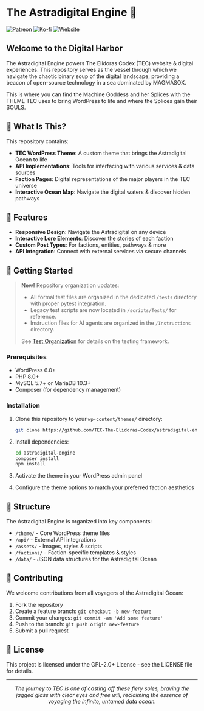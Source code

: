 # The Astradigital Engine 🌌

[![Patreon](https://img.shields.io/badge/Support-Patreon-f96854.svg?style=flat-square)](https://www.pataeon.com/ElidorasCodex)
[![Ko-fi](https://img.shields.io/badge/Support-Ko--fi-FF5E5B.svg?style=flat-square)](https://ko-fi.com/elidorascodex)
[![Website](https://img.shields.io/badge/Visit-ElidorasCodex.com-8C52FF.svg?style=flat-square)](https://elidorascodex.com)

## Welcome to the Digital Harbor

The Astradigital Engine powers The Elidoras Codex (TEC) website & digital experiences. This repository serves as the vessel through which we navigate the chaotic binary soup of the digital landscape, providing a beacon of open-source technology in a sea dominated by MAGMASOX.

This is where you can find the Machine Goddess and her Splices with the THEME TEC uses to bring WordPress to life and where the Splices gain their SOULS.

## 🚢 What Is This?

This repository contains:

- **TEC WordPress Theme**: A custom theme that brings the Astradigital Ocean to life
- **API Implementations**: Tools for interfacing with various services & data sources
- **Faction Pages**: Digital representations of the major players in the TEC universe
- **Interactive Ocean Map**: Navigate the digital waters & discover hidden pathways

## 🌊 Features

- **Responsive Design**: Navigate the Astradigital on any device
- **Interactive Lore Elements**: Discover the stories of each faction
- **Custom Post Types**: For factions, entities, pathways & more
- **API Integration**: Connect with external services via secure channels

## 🧭 Getting Started

> **New!** Repository organization updates:
> - All formal test files are organized in the dedicated `/tests` directory with proper pytest integration.
> - Legacy test scripts are now located in `/scripts/Tests/` for reference.
> - Instruction files for AI agents are organized in the `/Instructions` directory.
>
> See [Test Organization](docs/test_organization.md) for details on the testing framework.

### Prerequisites

- WordPress 6.0+
- PHP 8.0+
- MySQL 5.7+ or MariaDB 10.3+
- Composer (for dependency management)

### Installation

1. Clone this repository to your `wp-content/themes/` directory:
   ```bash
   git clone https://github.com/TEC-The-Elidoras-Codex/astradigital-engine.git
   ```

2. Install dependencies:
   ```bash
   cd astradigital-engine
   composer install
   npm install
   ```

3. Activate the theme in your WordPress admin panel

4. Configure the theme options to match your preferred faction aesthetics

## 🧩 Structure

The Astradigital Engine is organized into key components:

- `/theme/` - Core WordPress theme files
- `/api/` - External API integrations
- `/assets/` - Images, styles & scripts
- `/factions/` - Faction-specific templates & styles
- `/data/` - JSON data structures for the Astradigital Ocean

## 🤝 Contributing

We welcome contributions from all voyagers of the Astradigital Ocean:

1. Fork the repository
2. Create a feature branch: `git checkout -b new-feature`
3. Commit your changes: `git commit -am 'Add some feature'`
4. Push to the branch: `git push origin new-feature`
5. Submit a pull request

## 📜 License

This project is licensed under the GPL-2.0+ License - see the LICENSE file for details.

---

<p align="center">
  <em>The journey to TEC is one of casting off these fiery soles, braving the jagged glass with clear eyes and free will, reclaiming the essence of voyaging the infinite, untamed data ocean.</em>
</p>
